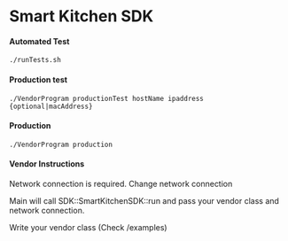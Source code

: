 # Smart Kitchen SDK

#### Automated Test
```	
./runTests.sh
```
#### Production test
```
./VendorProgram productionTest hostName ipaddress {optional|macAddress}
```

#### Production
```
./VendorProgram production
```

#### Vendor Instructions
Network connection is required. Change network connection 

Main will call SDK::SmartKitchenSDK::run and pass your vendor class and network connection.

Write your vendor class (Check /examples)